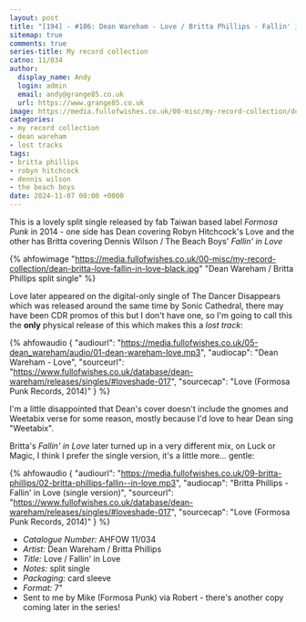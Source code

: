 ```yaml
---
layout: post
title: "[194] - #186: Dean Wareham - Love / Britta Phillips - Fallin' in Love"
sitemap: true
comments: true
series-title: My record collection
catno: 11/034
author:
  display_name: Andy
  login: admin
  email: andy@grange85.co.uk
  url: https://www.grange85.co.uk
image: https://media.fullofwishes.co.uk/00-misc/my-record-collection/dean-britta-love-fallin-in-love-black.jpg
categories:
- my record collection
- dean wareham
- lost tracks
tags:
- britta phillips
- robyn hitchcock
- dennis wilson
- the beach boys
date: 2024-11-07 00:00 +0000
---
```

This is a lovely split single released by fab Taiwan based label _Formosa Punk_ in 2014 - one side has Dean covering Robyn Hitchcock's Love and the other has Britta covering Dennis Wilson / The Beach Boys' _Fallin' in Love_

{% ahfowimage "https://media.fullofwishes.co.uk/00-misc/my-record-collection/dean-britta-love-fallin-in-love-black.jpg" "Dean Wareham / Britta Phillips split single" %}

Love later appeared on the digital-only single of The Dancer Disappears which was released around the same time by Sonic Cathedral, there may have been CDR promos of this but I don't have one, so I'm going to call this the **only** physical release of this which makes this a _lost track_:

{% ahfowaudio {
"audiourl": "https://media.fullofwishes.co.uk/05-dean_wareham/audio/01-dean-wareham-love.mp3",
"audiocap": "Dean Wareham - Love",
"sourceurl": "https://www.fullofwishes.co.uk/database/dean-wareham/releases/singles/#loveshade-017",
"sourcecap": "Love (Formosa Punk Records, 2014)"
} %}

I'm a little disappointed that Dean's cover doesn't include the gnomes and Weetabix verse for some reason, mostly because I'd love to hear Dean sing "Weetabix".

Britta's _Fallin' in Love_ later turned up in a very different mix, on Luck or Magic, I think I prefer the single version, it's a little more... gentle:

{% ahfowaudio {
"audiourl": "https://media.fullofwishes.co.uk/09-britta-phillips/02-britta-phillips-fallin--in-love.mp3",
"audiocap": "Britta Phillips - Fallin' in Love (single version)",
"sourceurl": "https://www.fullofwishes.co.uk/database/dean-wareham/releases/singles/#loveshade-017",
"sourcecap": "Love (Formosa Punk Records, 2014)"
} %}

 - *Catalogue Number:* AHFOW 11/034
 - *Artist:* Dean Wareham / Britta Phillips
 - *Title:* Love / Fallin' in Love
 - *Notes:* split single
 - *Packaging:* card sleeve
 - *Format:* 7"
 - Sent to me by Mike (Formosa Punk) via Robert - there's another copy coming later in the series!

